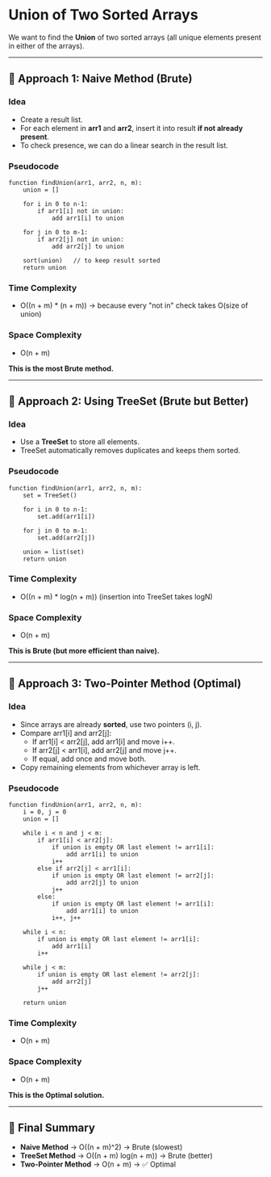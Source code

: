 # Union of Two Sorted Arrays

We want to find the **Union** of two sorted arrays (all unique elements present in either of the arrays).

---

## 🔹 Approach 1: Naive Method (Brute)

### Idea

- Create a result list.
- For each element in **arr1** and **arr2**, insert it into result **if not already present**.
- To check presence, we can do a linear search in the result list.

### Pseudocode

```
function findUnion(arr1, arr2, n, m):
    union = []

    for i in 0 to n-1:
        if arr1[i] not in union:
            add arr1[i] to union

    for j in 0 to m-1:
        if arr2[j] not in union:
            add arr2[j] to union

    sort(union)   // to keep result sorted
    return union
```

### Time Complexity

- O((n + m) \* (n + m)) → because every "not in" check takes O(size of union)

### Space Complexity

- O(n + m)

**This is the most Brute method.**

---

## 🔹 Approach 2: Using TreeSet (Brute but Better)

### Idea

- Use a **TreeSet** to store all elements.
- TreeSet automatically removes duplicates and keeps them sorted.

### Pseudocode

```
function findUnion(arr1, arr2, n, m):
    set = TreeSet()

    for i in 0 to n-1:
        set.add(arr1[i])

    for j in 0 to m-1:
        set.add(arr2[j])

    union = list(set)
    return union
```

### Time Complexity

- O((n + m) \* log(n + m)) (insertion into TreeSet takes logN)

### Space Complexity

- O(n + m)

**This is Brute (but more efficient than naive).**

---

## 🔹 Approach 3: Two-Pointer Method (Optimal)

### Idea

- Since arrays are already **sorted**, use two pointers (i, j).
- Compare arr1[i] and arr2[j]:
  - If arr1[i] < arr2[j], add arr1[i] and move i++.
  - If arr2[j] < arr1[i], add arr2[j] and move j++.
  - If equal, add once and move both.
- Copy remaining elements from whichever array is left.

### Pseudocode

```
function findUnion(arr1, arr2, n, m):
    i = 0, j = 0
    union = []

    while i < n and j < m:
        if arr1[i] < arr2[j]:
            if union is empty OR last element != arr1[i]:
                add arr1[i] to union
            i++
        else if arr2[j] < arr1[i]:
            if union is empty OR last element != arr2[j]:
                add arr2[j] to union
            j++
        else:
            if union is empty OR last element != arr1[i]:
                add arr1[i] to union
            i++, j++

    while i < n:
        if union is empty OR last element != arr1[i]:
            add arr1[i]
        i++

    while j < m:
        if union is empty OR last element != arr2[j]:
            add arr2[j]
        j++

    return union

```

### Time Complexity

- O(n + m)

### Space Complexity

- O(n + m)

**This is the Optimal solution.**

---

## 🔑 Final Summary

- **Naive Method** → O((n + m)^2) → Brute (slowest)
- **TreeSet Method** → O((n + m) log(n + m)) → Brute (better)
- **Two-Pointer Method** → O(n + m) → ✅ Optimal
